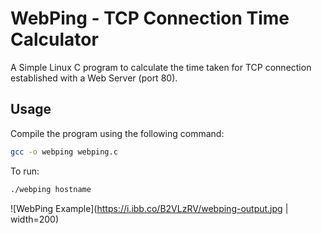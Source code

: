 # WebPing - TCP Connection Time Calculator

A Simple Linux C  program to calculate the time taken for TCP connection established with a Web Server (port 80).

## Usage

Compile the program using the following command:
```bash
gcc -o webping webping.c
```

To run:
```bash
./webping hostname
```

![WebPing Example](https://i.ibb.co/B2VLzRV/webping-output.jpg | width=200)
